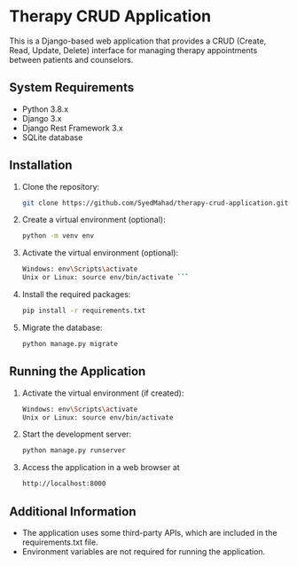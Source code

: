 # Therapy CRUD Application

This is a Django-based web application that provides a CRUD (Create, Read, Update, Delete) interface for managing therapy appointments between patients and counselors.

## System Requirements

- Python 3.8.x
- Django 3.x
- Django Rest Framework 3.x
- SQLite database

## Installation

1. Clone the repository:
    ```sh
    git clone https://github.com/SyedMahad/therapy-crud-application.git
    ```
1. Create a virtual environment (optional):
    ```sh
    python -m venv env
    ```
1. Activate the virtual environment (optional):
    ```sh
    Windows: env\Scripts\activate
    Unix or Linux: source env/bin/activate ```
1. Install the required packages:
    ```sh
    pip install -r requirements.txt
    ```
1. Migrate the database:
    ```sh
    python manage.py migrate
    ```

## Running the Application

1. Activate the virtual environment (if created):
    ```sh
    Windows: env\Scripts\activate
    Unix or Linux: source env/bin/activate
    ```
1. Start the development server:
    ```sh
    python manage.py runserver
    ```
1. Access the application in a web browser at
    ```sh
    http://localhost:8000
    ```

## Additional Information

- The application uses some third-party APIs, which are included in the requirements.txt file.
- Environment variables are not required for running the application.